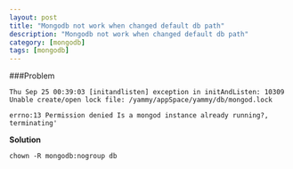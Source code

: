 ```yaml
---
layout: post
title: "Mongodb not work when changed default db path"
description: "Mongodb not work when changed default db path"
category: [mongodb]
tags: [mongodb]
---
```


###Problem 

````Thu Sep 25 00:39:03 [initandlisten] exception in initAndListen: 10309 Unable create/open lock file: /yammy/appSpace/yammy/db/mongod.lock````

````errno:13 Permission denied Is a mongod instance already running?, terminating'````

**Solution**

````chown -R mongodb:nogroup db````